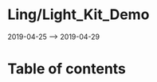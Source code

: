 Ling/Light_Kit_Demo
================
2019-04-25 --> 2019-04-29




Table of contents
===========






